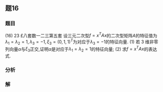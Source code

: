 ## 题16
### 题目
(16) 23 £八套数一二三第五套 
设三元二次型$f = x^T A x$的二次型矩阵$A$的特征值为$\lambda_1 = \lambda_2 = 1, \lambda_3 = -1, \xi_3 = (0, 1, 1)^T$为对应于$\lambda_3 = -1$的特征向量.
(1) 若 3 维非零列向量$\alpha$与$\xi_3$正交,证明$\alpha$是对应于$\lambda_1 = \lambda_2 = 1$的特征向量;
(2) 求$f = x^T A x$的表达式.
### 分析

### 解